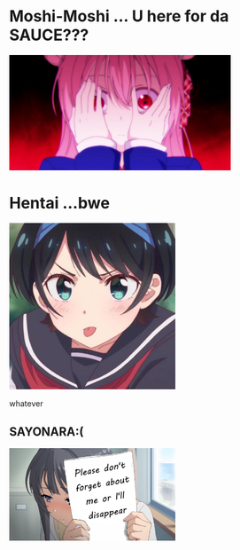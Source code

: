 # Moshi-Moshi ... U here for da SAUCE???
<img src="https://raw.githubusercontent.com/vyshnavp6423355/Sauce-Onegaishimasu/sauce/images/1.png" width="400px">

# Hentai ...bwe
<img src="https://raw.githubusercontent.com/vyshnavp6423355/Sauce-Onegaishimasu/sauce/images/ruka.jpg" width="300px"> 



whatever
## SAYONARA:(
<img src="https://raw.githubusercontent.com/vyshnavp6423355/Sauce-Onegaishimasu/sauce/images/dontforget.png" width="300px"> 
